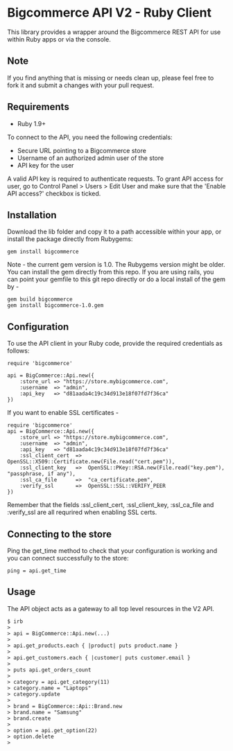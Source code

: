 Bigcommerce API V2 - Ruby Client
================================

This library provides a wrapper around the Bigcommerce REST API for use within
Ruby apps or via the console.

Note
----
If you find anything that is missing or needs clean up, please feel free to fork it and submit a changes with your pull request.

Requirements
------------

- Ruby 1.9+

To connect to the API, you need the following credentials:

- Secure URL pointing to a Bigcommerce store
- Username of an authorized admin user of the store
- API key for the user

A valid API key is required to authenticate requests. To grant API access for
user, go to Control Panel > Users > Edit User and make sure that the
'Enable API access?' checkbox is ticked.

Installation
------------

Download the lib folder and copy it to a path accessible within your app, or
install the package directly from Rubygems:

```
gem install bigcommerce
```

Note - the current gem version is 1.0. The Rubygems version might be older. You can install the gem directly from this repo. If you are using rails, you can point your gemfile to this git repo directly or do a local install of the gem by -

```
gem build bigcommerce
gem install bigcommerce-1.0.gem
```

Configuration
-------------

To use the API client in your Ruby code, provide the required credentials as
follows:

```
require 'bigcommerce'

api = BigCommerce::Api.new({
	:store_url => "https://store.mybigcommerce.com",
	:username  => "admin",
	:api_key   => "d81aada4c19c34d913e18f07fd7f36ca"
})
```

If you want to enable SSL certificates -

```
require 'bigcommerce'
api = BigCommerce::Api.new({
	:store_url => "https://store.mybigcommerce.com",
	:username  => "admin",
	:api_key   => "d81aada4c19c34d913e18f07fd7f36ca"
	:ssl_client_cert  =>  OpenSSL::X509::Certificate.new(File.read("cert.pem")),
  	:ssl_client_key   =>  OpenSSL::PKey::RSA.new(File.read("key.pem"), "passphrase, if any"),
  	:ssl_ca_file      =>  "ca_certificate.pem",
  	:verify_ssl       =>  OpenSSL::SSL::VERIFY_PEER 
})
```
Remember that the fields :ssl_client_cert, :ssl_client_key, :ssl_ca_file and :verify_ssl are all requrired when enabling SSL certs.

Connecting to the store
-----------------------

Ping the get_time method to check that your configuration is working and you
can connect successfully to the store:

```
ping = api.get_time
```

Usage
-----

The API object acts as a gateway to all top level resources in the V2 API.

```
$ irb
>
> api = BigCommerce::Api.new(...)
>
> api.get_products.each { |product| puts product.name }
>
> api.get_customers.each { |customer| puts customer.email }
>
> puts api.get_orders_count
>
> category = api.get_category(11)
> category.name = "Laptops"
> category.update
>
> brand = BigCommerce::Api::Brand.new
> brand.name = "Samsung"
> brand.create
>
> option = api.get_option(22)
> option.delete
>
```

